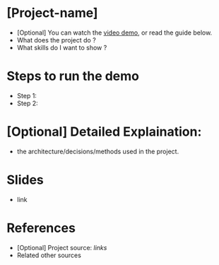 # [Project-name]
- [Optional] You can watch the [video demo](https:/youtube.com), or read the guide below.
- What does the project do ?
- What skills do I want to show ?

# Steps to run the demo
- Step 1:
- Step 2:

# [Optional] Detailed Explaination:
- the architecture/decisions/methods used in the project.

# Slides
- link

# References
- [Optional] Project source: *links*
- Related other sources

